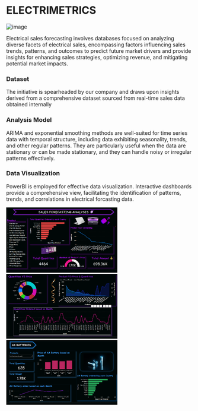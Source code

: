 # ELECTRIMETRICS

<img width="920" alt="image" src="https://www.neuraldesigner.com/wp-content/uploads/2023/06/electricity-demand.webp">

Electrical sales forecasting involves databases focused on analyzing diverse facets of electrical sales, encompassing factors influencing sales trends, patterns, and outcomes to predict future market drivers and provide insights for enhancing sales strategies, optimizing revenue, and mitigating potential market impacts.

### Dataset
The initiative is spearheaded by our company and draws upon insights derived from a comprehensive dataset sourced from real-time sales data obtained internally

### Analysis Model
ARIMA and exponential smoothing methods are well-suited for time series data with temporal structure, including data exhibiting seasonality, trends, and other regular patterns. They are particularly useful when the data are stationary or can be made stationary, and they can handle noisy or irregular patterns effectively.

### Data Visualization
PowerBI is employed for effective data visualization. Interactive dashboards provide a comprehensive view, facilitating the identification of patterns, trends, and correlations in electrical forcasting data.


<p float="left">
  <img src="https://github.com/ParthaSarathi-23/ELECTRIMETRICS/blob/main/images/dashboard1.png" width="300" />
  <img src="https://github.com/ParthaSarathi-23/ELECTRIMETRICS/blob/main/images/dashboard2.png" width="300"/>
  <img src="https://github.com/ParthaSarathi-23/ELECTRIMETRICS/blob/main/images/dashboard3.png" width="300" />
</p>
